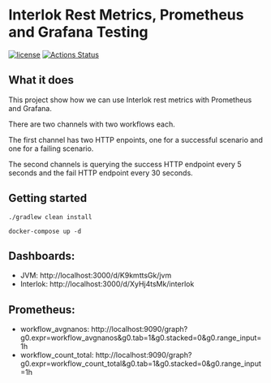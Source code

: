 # Interlok Rest Metrics, Prometheus and Grafana Testing

[![license](https://img.shields.io/github/license/interlok-testing/testing_rest_metrics.svg)](https://github.com/interlok-testing/testing_rest_metrics/blob/develop/LICENSE)
[![Actions Status](https://github.com/interlok-testing/testing_rest_metrics/actions/workflows/gradle-build.yml/badge.svg)](https://github.com/interlok-testing/testing_rest_metrics/actions/workflows/gradle-build.yml)

## What it does

This project show how we can use Interlok rest metrics with Prometheus and Grafana.

There are two channels with two workflows each.

The first channel has two HTTP enpoints, one for a successful scenario and one for a failing scenario.

The second channels is querying the success HTTP endpoint every 5 seconds and the fail HTTP endpoint every 30 seconds.


## Getting started

```shell
./gradlew clean install

docker-compose up -d
```

## Dashboards:

- JVM: http://localhost:3000/d/K9kmttsGk/jvm
- Interlok: http://localhost:3000/d/XyHj4tsMk/interlok

## Prometheus:

- workflow_avgnanos: http://localhost:9090/graph?g0.expr=workflow_avgnanos&g0.tab=1&g0.stacked=0&g0.range_input=1h
- workflow_count_total: http://localhost:9090/graph?g0.expr=workflow_count_total&g0.tab=1&g0.stacked=0&g0.range_input=1h
